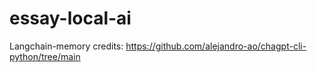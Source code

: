 # essay-local-ai
 
Langchain-memory credits: https://github.com/alejandro-ao/chagpt-cli-python/tree/main